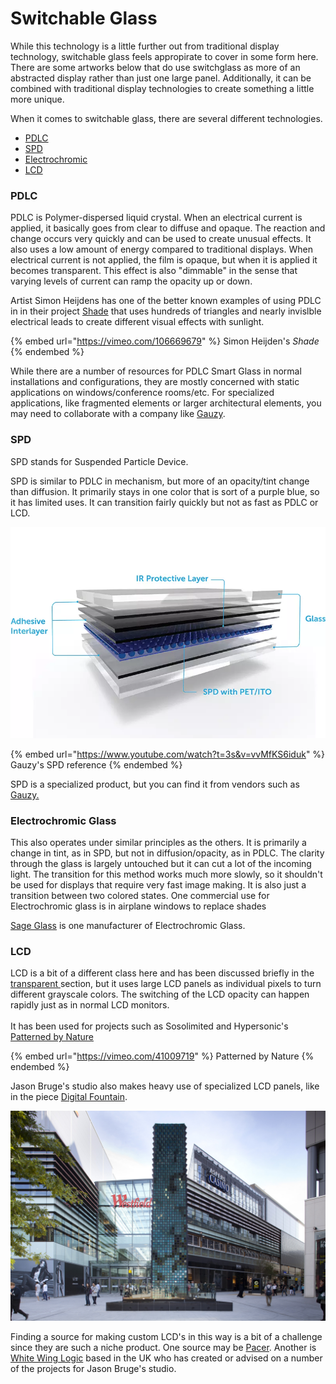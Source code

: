# Switchable Glass

While this technology is a little further out from traditional display technology, switchable glass feels appropirate to cover in some form here. There are some artworks below that do use switchglass as more of an abstracted display rather than just one large panel. Additionally, it can be combined with traditional display technologies to create something a little more unique.

When it comes to switchable glass, there are several different technologies.

* [PDLC](switchable-glass.md#pdlc)
* [SPD](switchable-glass.md#spd)
* [Electrochromic](switchable-glass.md#electrochromic)
* [LCD](switchable-glass.md#lcd)

### PDLC

PDLC is Polymer-dispersed liquid crystal. When an electrical current is applied, it basically goes from clear to diffuse and opaque. The reaction and change occurs very quickly and can be used to create unusual effects. It also uses a low amount of energy compared to traditional displays. When electrical current is not applied, the film is opaque, but when it is applied it becomes transparent. This effect is also "dimmable" in the sense that varying levels of current can ramp the opacity up or down.

Artist Simon Heijdens has one of the better known examples of using PDLC in  in their project [Shade](http://www.simonheijdens.com/indexbig.php?type=project\&name=Shade) that uses hundreds of triangles and nearly invislble electrical leads to create different visual effects with sunlight.

{% embed url="https://vimeo.com/106669679" %}
Simon Heijden's _Shade_
{% endembed %}

While there are a number of resources for PDLC Smart Glass in normal installations and configurations, they are mostly concerned with static applications on windows/conference rooms/etc. For specialized applications, like fragmented elements or larger architectural elements, you may need to collaborate with a company like [Gauzy](https://www.gauzy.com/products/).

### SPD

SPD stands for Suspended Particle Device.

SPD is similar to PDLC in mechanism, but more of an opacity/tint change than diffusion. It primarily stays in one color that is sort of a purple blue, so it has limited uses. It can transition fairly quickly but not as fast as PDLC or LCD.

![Image from Gauzy](../.gitbook/assets/spd-smart-film-layers.jpg.webp)

{% embed url="https://www.youtube.com/watch?t=3s&v=vvMfKS6iduk" %}
Gauzy's SPD reference
{% endembed %}

SPD is a specialized product, but you can find it from vendors such as [Gauzy.](https://www.gauzy.com/spd-smart-glass/)

### Electrochromic Glass

This also operates under similar principles as the others. It is primarily a change in tint, as in SPD, but not in diffusion/opacity, as in PDLC. The clarity through the glass is largely untouched but it can cut a lot of the incoming light. The transition for this method works much more slowly, so it shouldn't be used for displays that require very fast image making. It is also just a transition between two colored states. One commercial use for Electrochromic glass is in airplane windows to replace shades

[Sage Glass](https://www.sageglass.com/en) is one manufacturer of Electrochromic Glass.

### LCD

LCD is a bit of a different class here and has been discussed briefly in the [transparent ](../alternative-displays/transparent.md)section, but it uses large LCD panels as individual pixels to turn different grayscale colors. The switching of the LCD opacity can happen rapidly just as in normal LCD monitors.\
\
It has been used for projects such as Sosolimited and Hypersonic's [Patterned by Nature](https://www.hypersonic.cc/art#/patterned-by-nature/)&#x20;

{% embed url="https://vimeo.com/41009719" %}
Patterned by Nature
{% endembed %}

Jason Bruge's studio also makes heavy use of specialized LCD panels, like in the piece [Digital Fountain](https://www.jasonbruges.com/digital-fountain/).

![Jason Bruges Studio Digital Fountain ](../.gitbook/assets/image-asset.jpeg)

Finding a source for making custom LCD's in this way is a bit of a challenge since they are such a niche product. One source may be [Pacer](https://www.pacer-usa.com/displays/mono-lcd-displays/custom-lcd-lcm/). Another is [White Wing Logic](http://whitewing.co.uk) based in the UK who has created or advised on a number of the projects for Jason Bruge's studio.
